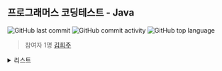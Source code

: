 ## 프로그래머스 코딩테스트 - Java

![GitHub last commit](https://img.shields.io/github/last-commit/hee-ju-kim/programmers_java)
![GitHub commit activity](https://img.shields.io/github/commit-activity/m/hee-ju-kim/programmers_java)
![GitHub top language](https://img.shields.io/github/languages/top/hee-ju-kim/programmers_java?color=yellow&logo=Java)


> 참여자 1명
[김희주](https://github.com/hee-ju-kim)

<details>
  <summary>리스트</summary>

  | level | 제목                                                                                                                                                                                         |날짜|
  | ----- | -------------------------------------------------------------------------------------------------------------------------------------------------------------------------------------------- |--|
  | 1     | [특정 문자열로 끝나는 가장 긴 부분 문자열 찾기](https://github.com/hee-ju-kim/programmers_java/blob/main/20240911/src/StringExample.java)                                                                                                      |20240911|
  | 1     | [ad 제거하기](https://github.com/hee-ju-kim/programmers_java/blob/main/20240911/src/Exam2.java)                                                                                       |20240911|
</details>

